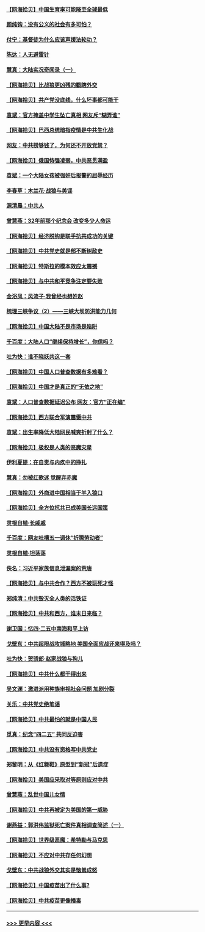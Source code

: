 #### [【网海拾贝】中国生育率可能降至全球最低](../pages/nsc993/n12948793.md?t=05151401) 
#### [颜纯钩：没有公义的社会有多可怕？](../pages/nsc993/n12947626.md?t=05151401) 
#### [付宁：基督徒为什么应该声援法轮功？](../pages/nsc993/n12947233.md?t=05151401) 
#### [陈达：人无避雷针](../pages/nsc993/n12947098.md?t=05151401) 
#### [慧真：大陆实况奇闻录（一）](../pages/nsc993/n12945811.md?t=05151401) 
#### [【网海拾贝】比战狼更凶残的戳瞎外交](../pages/nsc993/n12945717.md?t=05151401) 
#### [【网海拾贝】共产党没底线，什么坏事都可能干](../pages/nsc993/n12942090.md?t=05151401) 
#### [袁斌：官方掩盖中学生坠亡真相 网友斥“糊弄谁”](../pages/nsc993/n12942029.md?t=05151401) 
#### [【网海拾贝】巴西总统暗指疫情是中共生化战](../pages/nsc993/n12938999.md?t=05151401) 
#### [网友：中共捞够钱了，为何还不开放党禁？](../pages/nsc993/n12938952.md?t=05151401) 
#### [【网海拾贝】俄国恃强凌弱，中共恶贯满盈](../pages/nsc993/n12936626.md?t=05151401) 
#### [袁斌：一个大陆女孩被强奸后报警的屈辱经历](../pages/nsc993/n12936547.md?t=05151401) 
#### [李春草：木兰花·战狼与美谍](../pages/nsc993/n12935995.md?t=05151401) 
#### [源清晨：中共人](../pages/nsc993/n12935589.md?t=05151401) 
#### [曾慧燕：32年前那个纪念会 改变多少人命运](../pages/nsc993/n12934233.md?t=05151401) 
#### [【网海拾贝】经济脱钩是联手抗共成功的关键](../pages/nsc993/n12934176.md?t=05151401) 
#### [【网海拾贝】中共党史就是部不断树敌史](../pages/nsc993/n12932844.md?t=05151401) 
#### [【网海拾贝】特斯拉的模本效应太震撼](../pages/nsc993/n12925626.md?t=05151401) 
#### [【网海拾贝】与中共和平竞争注定要失败](../pages/nsc993/n12923326.md?t=05151401) 
#### [金浴凤：风流子‧我曾经也想姓赵](../pages/nsc993/n12920911.md?t=05151401) 
#### [梳理三峡争议（2）——三峡大坝防洪能力几何](../pages/nsc993/n12920173.md?t=05151401) 
#### [【网海拾贝】中国大陆不是市场是陷阱](../pages/nsc993/n12920143.md?t=05151401) 
#### [千百度：大陆人口“继续保持增长”，你信吗？](../pages/nsc993/n12918946.md?t=05151401) 
#### [吐为快：谁不晓妖共这一套](../pages/nsc993/n12918941.md?t=05151401) 
#### [【网海拾贝】中国人口普查数据有多难看？](../pages/nsc993/n12917822.md?t=05151401) 
#### [【网海拾贝】中国才是真正的“无依之地”](../pages/nsc993/n12915845.md?t=05151401) 
#### [袁斌：人口普查数据延迟公布 网友：官方“正在编”](../pages/nsc993/n12915748.md?t=05151401) 
#### [【网海拾贝】西方联合军演震慑中共](../pages/nsc993/n12913466.md?t=05151401) 
#### [袁斌：出生率降低大陆网民喊爽折射了什么？](../pages/nsc993/n12913365.md?t=05151401) 
#### [【网海拾贝】极权是人类的恶魔灾星](../pages/nsc993/n12910697.md?t=05151401) 
#### [伊利夏提：在自责与内疚中的挣扎](../pages/nsc993/n12910493.md?t=05151401) 
#### [慧真：勿被红歌迷 觉醒弃赤魔](../pages/nsc993/n12910485.md?t=05151401) 
#### [【网海拾贝】外商进中国相当于羊入狼口](../pages/nsc993/n12908274.md?t=05151401) 
#### [【网海拾贝】全方位抗共已成美国长远国策](../pages/nsc993/n12906878.md?t=05151401) 
#### [灵根自植‧长戚戚](../pages/nsc993/n12905585.md?t=05151401) 
#### [千百度：网友吐槽五一调休“折腾劳动者”](../pages/nsc993/n12905934.md?t=05151401) 
#### [灵根自植‧坦荡荡](../pages/nsc993/n12905562.md?t=05151401) 
#### [佚名：习近平家族信息泄漏案的荒唐](../pages/nsc993/n12904705.md?t=05151401) 
#### [【网海拾贝】与中共合作？西方不被玩死才怪](../pages/nsc993/n12903873.md?t=05151401) 
#### [郑纯清：中共毁灭全人类的活铁证](../pages/nsc993/n12903785.md?t=05151401) 
#### [【网海拾贝】中共和西方，谁末日来临？](../pages/nsc993/n12903482.md?t=05151401) 
#### [谢卫国：忆四‧二五中南海和平上访](../pages/nsc993/n12902192.md?t=05151401) 
#### [戈壁东：中共超限战攻城略地 美国全面应战还来得及吗？](../pages/nsc993/n12902297.md?t=05151401) 
#### [吐为快：贺骄郎‧赵家战狼与狗儿](../pages/nsc993/n12902280.md?t=05151401) 
#### [【网海拾贝】中共什么都干得出来](../pages/nsc993/n12897500.md?t=05151401) 
#### [吴文渊：激进派用种族审视社会问题 加剧分裂](../pages/nsc993/n12893881.md?t=05151401) 
#### [关乐：中共党史绝笔谣](../pages/nsc993/n12897270.md?t=05151401) 
#### [【网海拾贝】中共最怕的就是中国人民](../pages/nsc993/n12894705.md?t=05151401) 
#### [觅真：纪念“四二五” 共同反迫害](../pages/nsc993/n12894553.md?t=05151401) 
#### [【网海拾贝】中共没有资格写中共党史](../pages/nsc993/n12892231.md?t=05151401) 
#### [郑黎明：从《红舞鞋》原型到“新冠”后遗症](../pages/nsc993/n12890469.md?t=05151401) 
#### [【网海拾贝】美国应采取对等原则应对中共](../pages/nsc993/n12889176.md?t=05151401) 
#### [曾慧燕：乱世中国儿女情](../pages/nsc993/n12887931.md?t=05151401) 
#### [【网海拾贝】中共再被定为美国的第一威胁](../pages/nsc993/n12887580.md?t=05151401) 
#### [谢燕益：郭洪伟监狱死亡案件真相调查简述（一）](../pages/nsc993/n12885648.md?t=05151401) 
#### [【网海拾贝】世界级恶魔：希特勒与马克思](../pages/nsc993/n12884062.md?t=05151401) 
#### [【网海拾贝】不应对中共存任何幻想](../pages/nsc993/n12881460.md?t=05151401) 
#### [戈壁东：中共战狼外交其实是恼羞成怒](../pages/nsc993/n12880392.md?t=05151401) 
#### [【网海拾贝】中国疫苗出了什么事?](../pages/nsc993/n12879124.md?t=05151401) 
#### [【网海拾贝】中共疫苗更像播毒](../pages/nsc993/n12876631.md?t=05151401) 

----
#### [ >>> 更早内容 <<< ](../indexes/nsc993-earlier.md)
